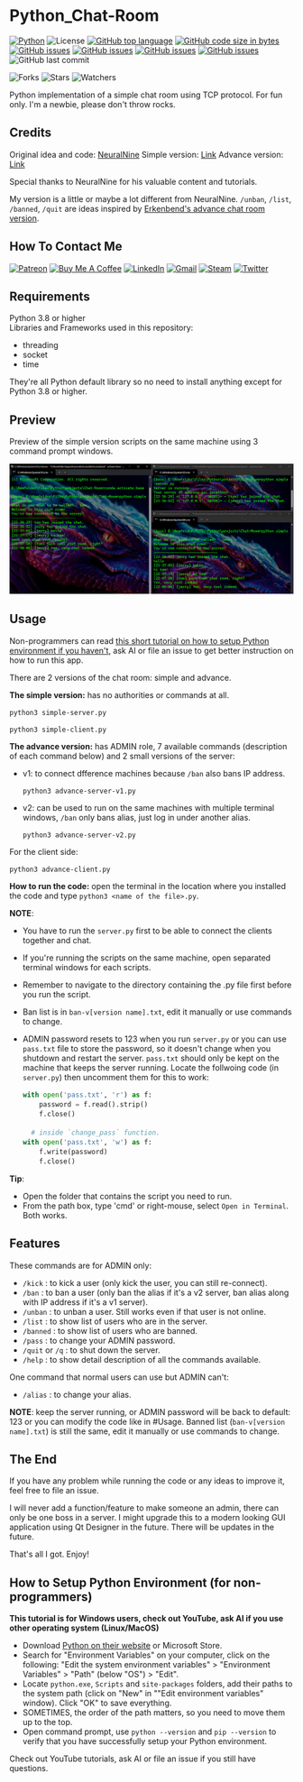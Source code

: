 # Python_Chat-Room

[![Python](https://img.shields.io/badge/Python-3776AB?style=flat&logo=python&logoColor=white)](https://shields.io/)
![License](https://img.shields.io/badge/License-MIT-blue.svg)
[![GitHub top language](https://img.shields.io/github/languages/top/KlausJackson/Chat-Room?logo=github)](https://github.com/KlausJackson/Chat-Room)
[![GitHub code size in bytes](https://img.shields.io/github/languages/code-size/KlausJackson/Chat-Room?logo=github)](https://github.com/KlausJackson/Chat-Room)
[![GitHub issues](https://img.shields.io/github/issues/KlausJackson/Chat-Room?logo=github)](https://github.com/KlausJackson/Chat-Room)
[![GitHub issues](https://img.shields.io/github/issues-closed/KlausJackson/Chat-Room?logo=github)](https://github.com/KlausJackson/Chat-Room)
[![GitHub issues](https://img.shields.io/github/issues-pr/KlausJackson/Chat-Room?logo=github)](https://github.com/KlausJackson/Chat-Room)
[![GitHub issues](https://img.shields.io/github/issues-pr-closed/KlausJackson/Chat-Room?logo=github)](https://github.com/KlausJackson/Chat-Room)
![GitHub last commit](https://img.shields.io/github/last-commit/KlausJackson/Chat-Room?style=plastic)

![Forks](https://img.shields.io/github/forks/KlausJackson/Chat-Room.svg)
![Stars](https://img.shields.io/github/stars/KlausJackson/Chat-Room.svg)
![Watchers](https://img.shields.io/github/watchers/KlausJackson/Chat-Room.svg)

Python implementation of a simple chat room using TCP protocol.
For fun only. I'm a newbie, please don't throw rocks.

## Credits

Original idea and code: [NeuralNine](https://www.youtube.com/@NeuralNine)
Simple version: [Link](https://youtu.be/3UOyky9sEQY?si=ZfhIld_oTzGdTsgC)
Advance version: [Link](https://youtu.be/F_JDA96AdEI?si=naX_kLDcCWYCMohQ)

Special thanks to NeuralNine for his valuable content and tutorials.

My version is a little or maybe a lot different from NeuralNine.
`/unban`, `/list`, `/banned`, `/quit` are ideas inspired by [Erkenbend's advance chat room version](https://github.com/Erkenbend/tcp-chat-room).

## How To Contact Me

[![Patreon](https://img.shields.io/badge/Patreon-AC7AC2?style=for-the-badge&logo=patreon&logoColor=white)](patreon.com/KlausJackson)
[![Buy Me A Coffee](https://img.shields.io/badge/BuyCoffee-FFFF00?style=for-the-badge&logo=buymeacoffee&logoColor=black)](https://buymeacoffee.com/KlausJackson)
[![LinkedIn](https://img.shields.io/badge/LinkedIn-0077B5?style=for-the-badge&logo=linkedin&logoColor=white)](https://www.linkedin.com/in/KlausJackson/)
[![Gmail](https://img.shields.io/badge/Gmail-D14836?style=for-the-badge&logo=gmail&logoColor=white)](mailto:KlausJackson2@gmail.com)
[![Steam](https://img.shields.io/badge/Steam-000050?style=for-the-badge&logo=steam&logoColor=white)](https://steamcommunity.com/id/KlausJackson/)
[![Twitter](https://img.shields.io/badge/Twitter-0044BB?style=for-the-badge&logo=twitter&logoColor=white)](https://twitter.com/Klaus_Jackson2)

## Requirements

Python 3.8 or higher <br>
Libraries and Frameworks used in this repository:

- threading
- socket
- time

They're all Python default library so no need to install anything except for Python 3.8 or higher.

## Preview

Preview of the simple version scripts on the same machine using 3 command prompt windows.

![Alt Text](example.png)

## Usage

Non-programmers can read [this short tutorial on how to setup Python environment if you haven't](README.md#how-to-setup-python-environment-for-non-programmers), ask AI or file an issue to get better instruction on how to run this app. <br>

There are 2 versions of the chat room: simple and advance.

**The simple version:** has no authorities or commands at all.

```terminal
python3 simple-server.py
```

```terminal
python3 simple-client.py
```

**The advance version:** has ADMIN role, 7 available commands (description of each command below) and 2 small versions of the server:

- v1: to connect dfference machines because `/ban` also bans IP address.

  ``` terminal
  python3 advance-server-v1.py
  ```

- v2: can be used to run on the same machines with multiple terminal windows, `/ban` only bans alias, just log in under another alias.

  ```terminal
  python3 advance-server-v2.py
  ```

For the client side:

  ```terminal
  python3 advance-client.py
  ```

**How to run the code:** open the terminal in the location where you installed the code and type `python3 <name of the file>.py`.

**NOTE**:

- You have to run the `server.py` first to be able to connect the clients together and chat.
- If you're running the scripts on the same machine, open separated terminal windows for each scripts.
- Remember to navigate to the directory containing the .py file first before you run the script.
- Ban list is in `ban-v[version name].txt`, edit it manually or use commands to change.
- ADMIN password resets to 123 when you run `server.py` or you can use `pass.txt` file to store the password, so it doesn't change when you shutdown and restart the server. `pass.txt` should only be kept on the machine that keeps the server running. Locate the follwoing code (in `server.py`) then uncomment them for this to work:

  ```python
  with open('pass.txt', 'r') as f:
      password = f.read().strip()
      f.close()

    # inside `change_pass` function.    
  with open('pass.txt', 'w') as f:
      f.write(password)
      f.close()
  ```  

**Tip**:

- Open the folder that contains the script you need to run.
- From the path box, type 'cmd' or right-mouse, select `Open in Terminal`. Both works.

## Features

These commands are for ADMIN only:

- `/kick` : to kick a user (only kick the user, you can still re-connect).
- `/ban` : to ban a user (only ban the alias if it's a v2 server, ban alias along with IP address if it's a v1 server).
- `/unban` : to unban a user. Still works even if that user is not online.
- `/list` : to show list of users who are in the server.
- `/banned` : to show list of users who are banned.
- `/pass` : to change your ADMIN password.
- `/quit` or `/q` : to shut down the server.
- `/help` : to show detail description of all the commands available.
  
One command that normal users can use but ADMIN can't:  

- `/alias` : to change your alias.

**NOTE**: keep the server running, or ADMIN password will be back to default: 123 or you can modify the code like in #Usage. Banned list (`ban-v[version name].txt`) is still the same, edit it manually or use commands to change.

## The End

If you have any problem while running the code or any ideas to improve it, feel free to file an issue.

I will never add a function/feature to make someone an admin, there can only be one boss in a server.
I might upgrade this to a modern looking GUI application using Qt Designer in the future. There will be updates in the future.

That's all I got. Enjoy!

## How to Setup Python Environment (for non-programmers)

**This tutorial is for Windows users, check out YouTube, ask AI if you use other operating system (Linux/MacOS)**

- Download [Python on their website](https://www.python.org/downloads/) or Microsoft Store.
- Search for "Environment Variables" on your computer, click on the following: "Edit the system environment variables" > "Environment Variables" > "Path" (below "OS") > "Edit".
- Locate `python.exe`, `Scripts` and `site-packages` folders, add their paths to the system path (click on "New" in ""Edit environment variables" window). Click "OK" to save everything.
- SOMETIMES, the order of the path matters, so you need to move them up to the top.
- Open command prompt, use `python --version` and `pip --version` to verify that you have successfully setup your Python environment.

Check out YouTube tutorials, ask AI or file an issue if you still have questions.
